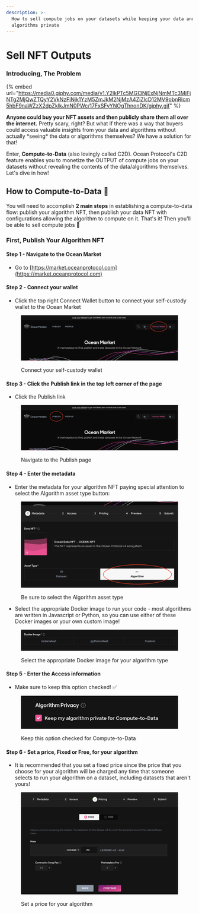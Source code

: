 ```yaml
---
description: >-
  How to sell compute jobs on your datasets while keeping your data and
  algorithms private
---
```


# Sell NFT Outputs

### Introducing, The Problem

{% embed url="https://media0.giphy.com/media/v1.Y2lkPTc5MGI3NjExNjNmMTc3MjFjNTg2MjQwZTQyY2VkNzFiNjk1YzM5ZmJkM2NjMzA4ZiZlcD12MV9pbnRlcm5hbF9naWZzX2dpZklkJmN0PWc/17FxSFyYNOgThnonDK/giphy.gif" %}

**Anyone could buy your  NFT assets and then publicly share them all over the internet.** Pretty scary, right? But what if there was a way that buyers could access valuable insights from your data and algorithms without actually \*seeing\* the data or algorithms themselves? We have a solution for that!

Enter, **Compute-to-Data** (also lovingly called C2D). Ocean Protocol's C2D feature enables you to monetize the OUTPUT of compute jobs on your datasets without revealing the contents of the data/algorithms themselves. Let's dive in how!

## How to Compute-to-Data 💃

You will need to accomplish **2 main steps** in establishing a compute-to-data flow: publish your algorithm NFT, then publish your data NFT with configurations allowing the algorithm to compute on it. That's it! Then you'll be able to sell compute jobs 🤩

### First, Publish Your Algorithm NFT

#### Step 1 - Navigate to the Ocean Market

* Go to [https://market.oceanprotocol.com](https://market.oceanprotocol.com)

#### Step 2 - Connect your wallet

* Click the top right Connect Wallet button to connect your self-custody wallet to the Ocean Market

<figure><img src="../.gitbook/assets/connect-wallet.png" alt=""><figcaption><p>Connect your self-custody wallet</p></figcaption></figure>

#### Step 3 - Click the Publish link in the top left corner of the page

* Click the Publish link

<figure><img src="../.gitbook/assets/publish.png" alt=""><figcaption><p>Navigate to the Publish page</p></figcaption></figure>

#### Step 4 - Enter the metadata

* Enter the metadata for your algorithm NFT paying special attention to select the Algorithm asset type button:

<figure><img src="../.gitbook/assets/algo-asset.png" alt=""><figcaption><p>Be sure to select the Algorithm asset type</p></figcaption></figure>

* Select the appropriate Docker image to run your code - most algorithms are written in Javascript or Python, so you can use either of these Docker images or your own custom image!

<figure><img src="../.gitbook/assets/docker-image.png" alt=""><figcaption><p>Select the appropriate Docker image for your algorithm type</p></figcaption></figure>

#### Step 5 - Enter the Access information

* Make sure to keep this option checked! ✅

<figure><img src="../.gitbook/assets/algorithm-privacy.png" alt=""><figcaption><p>Keep this option checked for Compute-to-Data</p></figcaption></figure>

#### Step 6 - Set a price, Fixed or Free, for your algorithm

* It is recommended that you set a fixed price since the price that you choose for your algorithm will be charged any time that someone selects to run your algorithm on a dataset, including datasets that aren't yours!

<figure><img src="../.gitbook/assets/Set-a-price-algo.png" alt=""><figcaption><p>Set a price for your algorithm</p></figcaption></figure>
